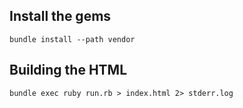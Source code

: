 ## Install the gems

    bundle install --path vendor

## Building the HTML

    bundle exec ruby run.rb > index.html 2> stderr.log
